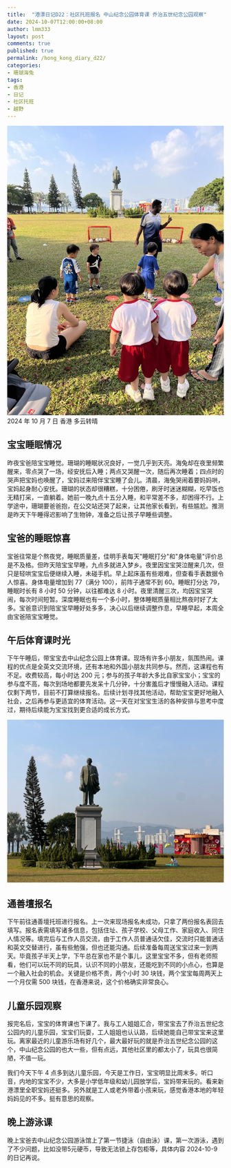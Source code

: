 ```yaml
---
title:  "港漂日记D22：社区托班报名 中山纪念公园体育课 乔治五世纪念公园观察"
date: 2024-10-07T12:00:00+08:00
author: lmm333
layout: post
comments: true
published: true
permalink: /hong_kong_diary_d22/
categories:
- 珊瑚海兔
tags:
- 香港
- 日记
- 社区托班
- 越野
---
```

![0_play.JPG](../images/2024-10-07-hong_kong_diary_d22/0_play.JPG)
2024 年 10 月 7 日 香港 多云转晴

## 宝宝睡眠情况
昨夜宝爸陪宝宝睡觉。珊瑚的睡眠状况良好，一觉几乎到天亮。海兔却在夜里频繁醒来，零点哭了一场，经安抚后入睡；两点又哭醒一次，随后再次睡着；四点时的哭声把宝妈也唤醒了，宝妈过来陪伴宝宝睡了会儿。清晨，海兔哭闹着要妈妈哄，宝妈起身耐心安抚。珊瑚的状态却很糟糕，十分困倦，刷牙时迷迷糊糊，吃早饭也无精打采，一直躺着。她前一晚九点十五分入睡，和平常差不多，却困得不行。上学途中，珊瑚要爸爸抱，在公交站还哭了起来，让其他家长看到，有些尴尬。推测是昨天下午睡得迟影响了生物钟，准备之后让孩子早睡些调整。
<!--more-->
## 宝爸的睡眠惊喜
宝爸往常是个熬夜党，睡眠质量差，佳明手表每天"睡眠打分"和"身体电量"评价总是不及格。但昨天陪宝宝早睡，九点多就进入梦乡。夜里因宝宝哭泣醒来几次，但只是轻哄宝宝后便继续入睡，未碰手机。早上起床虽有些艰难，但查看手表数据令人惊喜。身体电量增加到 77（满分 100），前阵子通常不到 60。睡眠打分达 79，睡眠时长有 8 小时 50 分钟，以往都难达 8 小时。夜里清醒三次，均因宝宝哭闹，每次时间短暂。深度睡眠也有一个多小时，整体睡眠质量相比熬夜时好了太多。宝爸意识到陪宝宝早睡好处多多，决心以后继续调整作息，早睡早起，本周全由宝爸陪宝宝睡觉。

## 午后体育课时光
下午午睡后，带宝宝去中山纪念公园上体育课。现场有许多小朋友，氛围热闹。课程的优点是全英文交流环境，还有本地和外国小朋友共同参与。然而，这课程也有不足。收费较高，每小时达 200 元；参与的孩子年龄大多比自家宝宝小；宝宝的参与度不高，每次到场地都要先发呆十几分钟，十分害羞后才慢慢融入活动。课程仅剩下两节，目前不打算继续报名。后续计划寻找其他活动，帮助宝宝更好地融入社会，之后再参与更适宜的体育活动。这一天在对宝宝生活的各种安排与思考中度过，期待后续能为宝宝找到更合适的成长方式。 

![1_sun.JPG](../images/2024-10-07-hong_kong_diary_d22/1_sun.JPG)

## 通善壇报名
下午前往通善壇托班进行报名。上一次来现场报名未成功，只拿了两份报名表回去填写。报名表需填写诸多信息，包括住址、孩子学校、父母工作、家庭收入、同住人情况等。填完后与工作人员交流，由于工作人员普通话欠佳，交流时只能普通话和英文交替进行，虽有些勉强，但也还能沟通。后续准备每周送宝宝过来一到两天。毕竟孩子半天上学，下午总在家也不是个事儿，这里宝宝不多，但有老师照看，他们可以玩不同的玩具，认识不同的小朋友，还能吃到不同的小点心，也算是一个融入社会的机会。关键是价格不贵，两个小时 30 块钱，两个宝宝每周两天上一个月仅需 500 块钱，在香港来说，这个价格确实非常良心。

## 儿童乐园观察
报完名后，宝宝的体育课也下课了。我与工人姐姐汇合，带宝宝去了乔治五世纪念公园内的儿童乐园，宝宝们玩耍，工人姐姐也认认路，后续她能自己带宝宝来这里玩。离家最近的儿童游乐场有好几个，最大最好玩的就是乔治五世纪念公园的这个，中山纪念公园的也大一些，但有点远，其他社区里的都太小了，玩具也很简陋，不值一玩。

我们今天下午 4 点多到达儿童乐园，今天是工作日，宝宝明显比周末多。听口音，内地的宝宝不少，大多是小学低年级和幼儿园放学后，宝妈带来玩的。看来新港漂里全职宝妈还挺多。另外就是工人或老外带着小孩来玩，感觉香港本地的年轻妈妈见的不多。挺有意思的观察。

## 晚上游泳课
晚上宝爸去中山纪念公园游泳馆上了第一节捷泳（自由泳）课，第一次游泳，遇到了不少问题，比如没带5元硬币，导致无法锁上存包柜等，具体内容 2024-10-9 的日记再说。